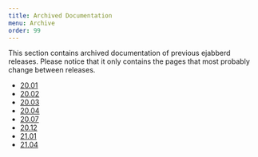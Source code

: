 ```yaml
---
title: Archived Documentation
menu: Archive
order: 99
---
```


This section contains archived documentation of previous ejabberd releases.
Please notice that it only contains the pages that most probably change between releases.

* [20.01](/archive/20_01/)
* [20.02](/archive/20_02/)
* [20.03](/archive/20_03/)
* [20.04](/archive/20_04/)
* [20.07](/archive/20_07/)
* [20.12](/archive/20_12/)
* [21.01](/archive/21_01/)
* [21.04](/archive/21_04/)
